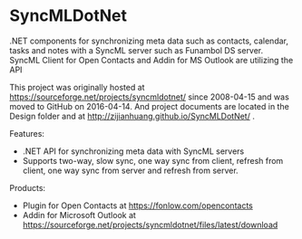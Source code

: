 # SyncMLDotNet
.NET components for synchronizing meta data such as contacts, calendar, tasks and notes with a SyncML server such as Funambol DS server. SyncML Client for Open Contacts and Addin for MS Outlook are utilizing the API

This project was originally hosted at https://sourceforge.net/projects/syncmldotnet/ since 2008-04-15 and was moved to GitHub on 2016-04-14. And project documents are located in the Design folder and at http://zijianhuang.github.io/SyncMLDotNet/ .


Features:
* .NET API for synchronizing meta data with SyncML servers
* Supports two-way, slow sync, one way sync from client, refresh from client, one way sync from server and refresh from server.


Products:
* Plugin for Open Contacts at https://fonlow.com/opencontacts
* Addin for Microsoft Outlook at https://sourceforge.net/projects/syncmldotnet/files/latest/download
